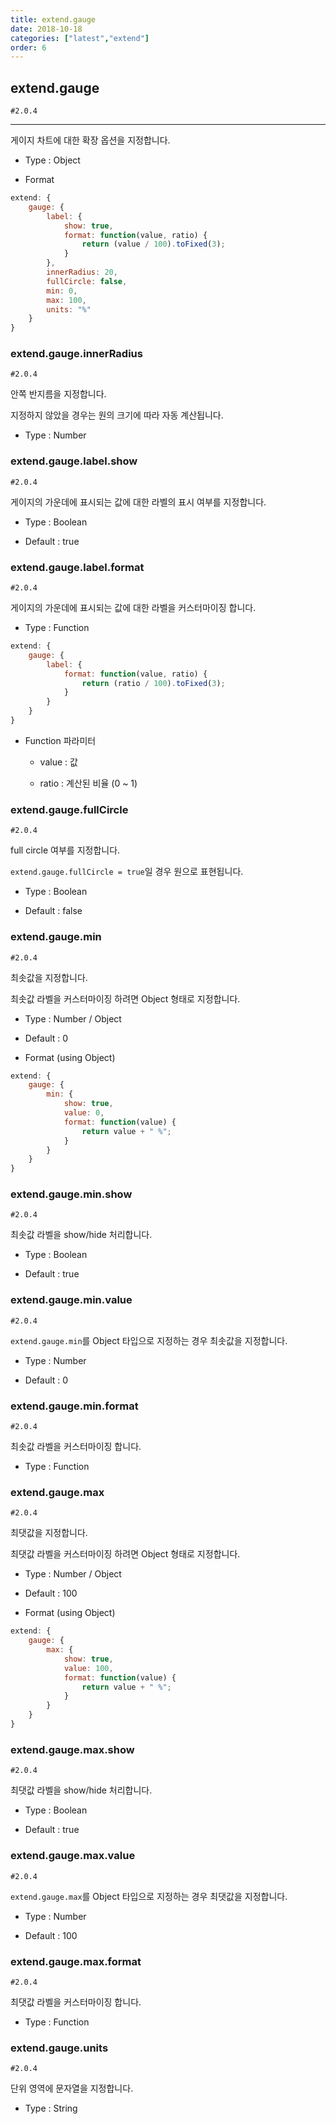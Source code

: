 ```yaml
---
title: extend.gauge
date: 2018-10-18
categories: ["latest","extend"]
order: 6
---
```


## extend.gauge

`#2.0.4`

---

게이지 차트에 대한 확장 옵션을 지정합니다.

* Type : Object

* Format
```javascript
extend: {
	gauge: {
		label: {
			show: true,
			format: function(value, ratio) {
				return (value / 100).toFixed(3);
			}
		},
		innerRadius: 20,
		fullCircle: false,
		min: 0,
		max: 100,
		units: "%"
	}
}
```

### extend.gauge.innerRadius

`#2.0.4`

안쪽 반지름을 지정합니다.

지정하지 않았을 경우는 원의 크기에 따라 자동 계산됩니다.

* Type : Number



### extend.gauge.label.show

`#2.0.4`

게이지의 가운데에 표시되는 값에 대한 라벨의 표시 여부를 지정합니다.

* Type : Boolean

* Default : true


### extend.gauge.label.format

`#2.0.4`

게이지의 가운데에 표시되는 값에 대한 라벨을 커스터마이징 합니다.

* Type : Function
```javascript
extend: {
	gauge: {
		label: {
			format: function(value, ratio) {
				return (ratio / 100).toFixed(3);
			}
		}
	}
}
```

* Function 파라미터

	* value : 값

	* ratio : 계산된 비율 (0 ~ 1)

### extend.gauge.fullCircle

`#2.0.4`

full circle 여부를 지정합니다.

`extend.gauge.fullCircle = true`일 경우 원으로 표현됩니다.

* Type : Boolean

* Default : false


### extend.gauge.min

`#2.0.4`

최솟값을 지정합니다.

최솟값 라벨을 커스터마이징 하려면 Object 형태로 지정합니다.

* Type : Number / Object

* Default : 0

* Format (using Object)
```javascript
extend: {
	gauge: {
		min: {
			show: true,
			value: 0,
			format: function(value) {
				return value + " %";
			}
		}
	}
}
```

### extend.gauge.min.show

`#2.0.4`

최솟값 라벨을 show/hide 처리합니다.

* Type : Boolean

* Default : true


### extend.gauge.min.value

`#2.0.4`

`extend.gauge.min`를 Object 타입으로 지정하는 경우 최솟값을 지정합니다.

* Type : Number

* Default : 0


### extend.gauge.min.format

`#2.0.4`

최솟값 라벨을 커스터마이징 합니다.

* Type : Function


### extend.gauge.max

`#2.0.4`

최댓값을 지정합니다.

최댓값 라벨을 커스터마이징 하려면 Object 형태로 지정합니다.

* Type : Number / Object

* Default : 100

* Format (using Object)
```javascript
extend: {
	gauge: {
		max: {
			show: true,
			value: 100,
			format: function(value) {
				return value + " %";
			}
		}
	}
}
```

### extend.gauge.max.show

`#2.0.4`

최댓값 라벨을 show/hide 처리합니다.

* Type : Boolean

* Default : true


### extend.gauge.max.value

`#2.0.4`

`extend.gauge.max`를 Object 타입으로 지정하는 경우 최댓값을 지정합니다.

* Type : Number

* Default : 100


### extend.gauge.max.format

`#2.0.4`

최댓값 라벨을 커스터마이징 합니다.

* Type : Function

### extend.gauge.units

`#2.0.4`

단위 영역에 문자열을 지정합니다.

* Type : String
